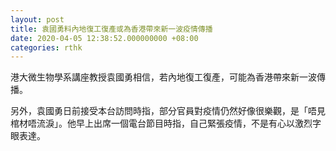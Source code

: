 ```yaml
---
layout: post
title: 袁國勇料內地復工復產或為香港帶來新一波疫情傳播
date: 2020-04-05 12:38:52.000000000 +08:00
categories: rthk
---
```


港大微生物學系講座教授袁國勇相信，若內地復工復產，可能為香港帶來新一波傳播。

另外，袁國勇日前接受本台訪問時指，部分官員對疫情仍然好像很樂觀，是「唔見棺材唔流淚」。他早上出席一個電台節目時指，自己緊張疫情，不是有心以激烈字眼表達。
